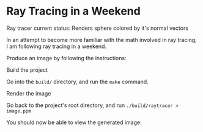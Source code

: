 # Ray Tracing in a Weekend

Ray tracer current status: Renders sphere colored by it's normal vectors 

In an attempt to become more familiar with the math involved in ray tracing, I am following ray tracing in a weekend. 

Produce an image by following the instructions:

Build the project

Go into the `build/` directory, and run the `make` command.

Render the image

Go back to the project's root directory, and run `./build/raytracer > image.ppm`

You should now be able to view the generated image.

